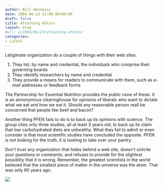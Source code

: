 ```yaml
---
author: Bill Hennessy
date: 2004-06-23 13:00:00+00:00
draft: false
title: Attacking Atkins
layout: blog
#url: e/2004/06/23/attacking-atkins/
categories:
- Latest
---
```





Letigimate organization do a couple of things with their web sites:





  1. They list, by name and credential, the individuals who comprise their governing boards
  2. They identify researchers by name and credential
  3. They provide a means for readers to communicate with them, such as e-mail addresses or feedback forms


The Partnership for Essential Nutrition provides the public none of these. It is an annonymous clearinghouse for opinions of liberals who want to dictate what we eat and how we eat it. Should any reasonable person reall be concerned that people like beef and bacon?




Another thing PFEN fails to do is to back up its opinions with science. The group cites only three studies, all at least 3 years old, to back up its claim that low carbohydrated diets are unhealthy. What they fail to admit or even consider is that most scientific studies have concluded the opposite. PFEN is not looking for the truth; it is looking to take over your pantry.




Don't trust any organization that hides behind a web site, doesn't solicite your questions or comments, and refuses to provide for the slightest possiblity that it is wrong. Remember, the greatest scientists in the world believed that the smallest piece of matter in the universe was the atom. That was only 60 years ago.

![](https://blog.billhennessy.com/aggbug.aspx?PostID=746)

